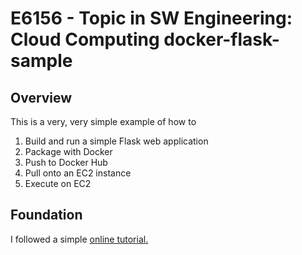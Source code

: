 # E6156 - Topic in SW Engineering: Cloud Computing docker-flask-sample

## Overview

This is a very, very simple example of how to
1. Build and run a simple Flask web application
2. Package with Docker
3. Push to Docker Hub
4. Pull onto an EC2 instance
5. Execute on EC2

## Foundation

I followed a simple [online tutorial.](https://docs.docker.com/language/python/build-images/)



